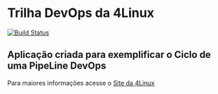 # Trilha DevOps da 4Linux

<!-- Altere a Flag abaixo com sua URL do Travis -->
[![Build Status](https://travis-ci.com/weversonOliveira/DevOpsLab-HelloWorld.svg?branch=master)](https://travis-ci.com/weversonOliveira/DevOpsLab-HelloWorld)

## Aplicação criada para exemplificar o Ciclo de uma PipeLine DevOps


Para maiores informações acesse o [Site da 4Linux](https://www.4linux.com.br/cursos/devops)
